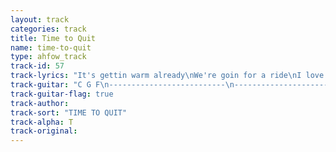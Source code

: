 ```yaml
---
layout: track
categories: track
title: Time to Quit
name: time-to-quit
type: ahfow_track
track-id: 57
track-lyrics: "It's gettin warm already\nWe're goin for a ride\nI love the Motel 6's\nI'm feelin pacified\n\nForget about your parents\nThey never cared a bit\nLeave the doctors behind you\nI think it's time to quit"
track-guitar: "C G F\n--------------------------\n--------------------------\n--------------------------\n------3---3--3---2---0----\n--------------------------\n--------------------------\n(provided by brad)"
track-guitar-flag: true
track-author: 
track-sort: "TIME TO QUIT"
track-alpha: T
track-original: 
---
```

